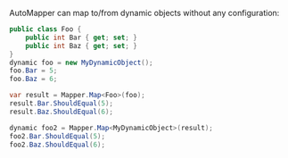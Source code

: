 AutoMapper can map to/from dynamic objects without any configuration:

```cs
public class Foo {
    public int Bar { get; set; }
    public int Baz { get; set; }
}
dynamic foo = new MyDynamicObject();
foo.Bar = 5;
foo.Baz = 6;

var result = Mapper.Map<Foo>(foo);
result.Bar.ShouldEqual(5);
result.Baz.ShouldEqual(6);

dynamic foo2 = Mapper.Map<MyDynamicObject>(result);
foo2.Bar.ShouldEqual(5);
foo2.Baz.ShouldEqual(6);
```
